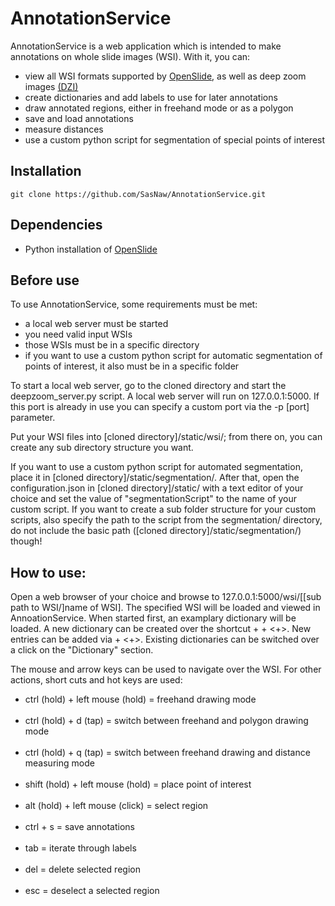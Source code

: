 # AnnotationService
AnnotationService is a web application which is intended to make annotations on whole slide images (WSI). With it, you can:
* view all WSI formats supported by [OpenSlide](http://openslide.org/), as well as deep zoom images [(DZI)](https://msdn.microsoft.com/en-us/library/cc645077(v=vs.95).aspx)
* create dictionaries and add labels to use for later annotations
* draw annotated regions, either in freehand mode or as a polygon
* save and load annotations
* measure distances
* use a custom python script for segmentation of special points of interest

## Installation
    git clone https://github.com/SasNaw/AnnotationService.git

## Dependencies
- Python installation of [OpenSlide](http://openslide.org/download/)

## Before use
To use AnnotationService, some requirements must be met:
* a local web server must be started
* you need valid input WSIs 
* those WSIs must be in a specific directory
* if you want to use a custom python script for automatic segmentation of points of interest, it also must be in a specific folder 

To start a local web server, go to the cloned directory and start the deepzoom_server.py script. A local web server will run on 127.0.0.1:5000. If this port is already in use you can specify a custom port via the -p [port] parameter.

Put your WSI files into [cloned directory]/static/wsi/; from there on, you can create any sub directory structure you want.

If you want to use a custom python script for automated segmentation, place it in [cloned directory]/static/segmentation/. After that, open the configuration.json in [cloned directory]/static/ with a text editor of your choice and set the value of "segmentationScript" to the name of your custom script. If you want to create a sub folder structure for your custom scripts, also specify the path to the script from the segmentation/ directory, do not include the basic path ([cloned directory]/static/segmentation/) though!


## How to use:
Open a web browser of your choice and browse to 127.0.0.1:5000/wsi/[[sub path to WSI/]name of WSI]. The specified WSI will be loaded and viewed in AnnoationService. When started first, an examplary dictionary will be loaded. A new dictionary can be created over the shortcut <shift> + <ctrl> + <+>. New entries can be added via <ctrl> + <+>. Existing dictionaries can be switched over a click on the "Dictionary" section.

The mouse and arrow keys can be used to navigate over the WSI. For other actions, short cuts and hot keys are used:
- ctrl (hold)  + left mouse (hold) = freehand drawing mode </br></br>
- ctrl (hold)  + d (tap) = switch between freehand and polygon drawing mode</br></br>
- ctrl (hold)  + q (tap) = switch between freehand drawing and distance measuring mode</br></br>
- shift (hold) + left mouse (hold) = place point of interest</br></br>
- alt (hold) + left mouse (click) = select region</br></br>
- ctrl + s = save annotations </br></br>
- tab = iterate through labels </br></br>
- del = delete selected region </br></br>
- esc = deselect a selected region </br>
